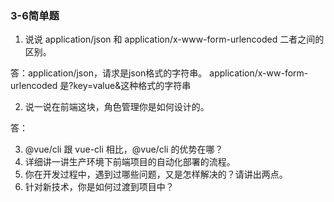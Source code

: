 ### 3-6简单题

1. 说说 application/json 和 application/x-www-form-urlencoded 二者之间的区别。

答：application/json，请求是json格式的字符串。
application/x-ww-form-urlencoded 是?key=value&这种格式的字符串

2. 说一说在前端这块，角色管理你是如何设计的。

答：

3. @vue/cli 跟 vue-cli 相比，@vue/cli 的优势在哪？
4. 详细讲一讲生产环境下前端项目的自动化部署的流程。
5. 你在开发过程中，遇到过哪些问题，又是怎样解决的？请讲出两点。
6. 针对新技术，你是如何过渡到项目中？